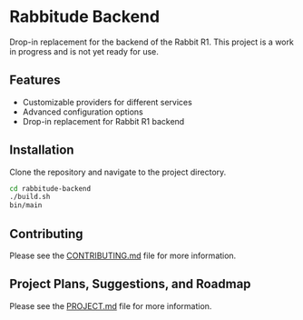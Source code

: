 # Rabbitude Backend

Drop-in replacement for the backend of the Rabbit R1. This project is a work in progress and is not yet ready for use.

## Features

* Customizable providers for different services
* Advanced configuration options
* Drop-in replacement for Rabbit R1 backend

## Installation

Clone the repository and navigate to the project directory.

```bash
cd rabbitude-backend
./build.sh
bin/main 
```

## Contributing

Please see the [CONTRIBUTING.md](CONTRIBUTING.md) file for more information.

## Project Plans, Suggestions, and Roadmap

Please see the [PROJECT.md](PROJECT.md) file for more information.
